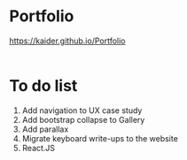 # Portfolio

https://kaider.github.io/Portfolio
<br>
<br>
# To do list
1. Add navigation to UX case study
2. Add bootstrap collapse to Gallery
3. Add parallax
4. Migrate keyboard write-ups to the website
5. React.JS